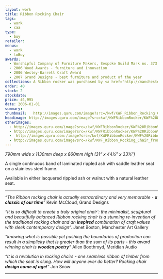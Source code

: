 ```yaml
---
layout: work
title: Ribbon Rocking Chair
tags:
  - work
  - caa
type:
  - buy
retailer:
menus:
  - work
  - toBuy
awards:
  - Worshipful Company of Furniture Makers, Bespoke Guild Mark no. 373
  - 2006 Wood Awards - furniture and innovation
  - 2006 Wesley-Barrell Craft Award
  - 2007 Grand Designs - best furniture and product of the year
collections: A Ribbon rocker was purchased by <a href="http://manchesterartgallery.org/" alt="Manchester Museum of Modern Art">Manchester Museum of Modern Art</a> for their permanent collection.
order: 40
stock: 2
stockdate:
price: £4,995
date: 2006-01-01
summary:
thumbnail:   http://images.quru.com/image?src=/kwf/KWF_Ribbon_Rocking_Chair_side_on_white.jpg&width=175&height=175&fill=%23ffffff&left=0.07428571428571429&top=0.06285714285714286&right=0.9142857142857143&bottom=0.9257142857142857&format=jpg&strip=1
headimage: http://images.quru.com/image?src=kwf/KWFRibbonRocker/KWF%20Walnut%20Ribbon%20front%2034.jpeg&right=0.87813&left=0.10625
otherimages:
  - http://images.quru.com/image?src=/kwf/KWFRibbonRocker/KWF%20Ribbon%20rocking%20chair%20back.tif&width=175&height=175&left=0.03&top=0.133&right=0.97&bottom=0.75&format=jpg&strip=1
  - http://images.quru.com/image?src=/kwf/KWFRibbonRocker/KWF%20Ribbon%20rocking%20chair%20front%20on.tif&top=0.16&bottom=0.82&width=175&height=175&format=jpg&strip=1
  -  http://images.quru.com:/image?src=/kwf/KWFRibbonRocker/KWF%20Ribbon%20rocking%20chair%20side.tif&width=175&height=175&left=0.1&right=0.9&fill=auto&format=jpg&strip=1
  - http://images.quru.com/image?src=/kwf/KWF_Ribbon_Rocking_Chair_front_wide_on_white.jpg&fill=%23ffffff&left=0.22375&top=0.1&right=0.794&bottom=0.957&format=jpg&strip=1
---
```

_790mm wide x 1130mm deep x 860mm high (31” x 44&frac12;” x 33&frac34;”)_

A single continuous band of laminated rippled ash with saddle leather seat on a stainless steel frame.

Available in either lacquered rippled ash or walnut with a natural leather seat.

---

*“The Ribbon rocking chair is actually extraordinary and very memorable - __a classic of our time__”*
Kevin McCloud, Grand Designs

*“It is so difficult to create a truly original chair`: the minimalist, sculptural and beautifully balanced Ribbon rocking chair is a stunning re-invention of the traditional rocking chair and an __inspired__ combination of craft values with sleek contemporary design”.*
Janet Boston, Manchester Art Gallery

*“knowing what is possible yet pushing the boundaries of production can result in a simplicity that is greater than the sum of its parts - this award winning chair is __wooden poetry__”*
Allen Boothroyd, Meridian Audio

*“It is a revolution in rocking chairs - one seamless ribbon of timber from which the seat is slung. How will anyone ever do better? Rocking chair __design come of age!__”*
Jon Snow

---
